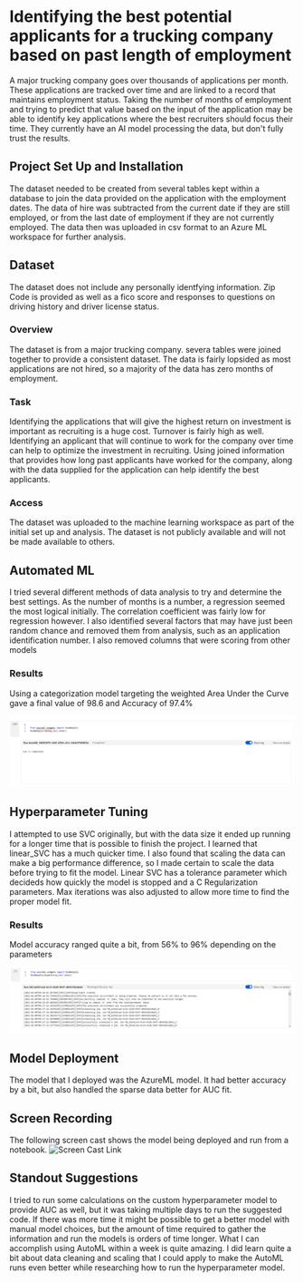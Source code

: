 

# Identifying the best potential applicants for a trucking company based on past length of employment

A major trucking company goes over thousands of applications per month.  These applications are tracked over time and are linked to a record that maintains employment status.  Taking the number of months of employment and trying to predict that value based on the input of the application may be able to identify key applications where the best recruiters should focus their time.  They currently have an AI model processing the data, but don't fully trust the results.

## Project Set Up and Installation
The dataset needed to be created from several tables kept within a database to join the data provided on the application with the employment dates.  The data of hire was subtracted from the current date if they are still employed, or from the last date of employment if they are not currently employed.  The data then was uploaded in csv format to an Azure ML workspace for further analysis.

## Dataset
The dataset does not include any personally identfying information.  Zip Code is provided as well as a fico score and responses to questions on driving history and driver license status.

### Overview
The dataset is from a major trucking company. severa tables were joined together to provide a consistent dataset.  The data is fairly lopsided as most applications are not hired, so a majority of the data has zero months of employment.

### Task
Identifying the applications that will give the highest return on investment is important as recruiting is a huge cost.  Turnover is fairly high as well.  Identifying an applicant that will continue to work for the company over time can help to optimize the investment in recruiting.  Using joined information that provides how long past applicants have worked for the company, along with the data supplied for the application can help identify the best applicants.

### Access
The dataset was uploaded to the machine learning workspace as part of the initial set up and analysis.  The dataset is not publicly available and will not be made available to others.

## Automated ML
I tried several different methods of data analysis to try and determine the best settings.  As the number of months is a number, a regression seemed the most logical initially.  The correlation coefficient was fairly low for regression however.  I also identified several factors that may have just been random chance and removed them from analysis, such as an application identification number.  I also removed columns that were scoring from other models

### Results
Using a categorization model targeting the weighted Area Under the Curve gave a final value of 98.6 and Accuracy of 97.4%

![AutoML Details Widget](AutoMLDetailsWidgetpng.png)

## Hyperparameter Tuning
I attempted to use SVC originally, but with the data size it ended up running for a longer time that is possible to finish the project.  I learned that linear_SVC has a much quicker time.  I also found that scaling the data can make a big performance difference, so I made certain to scale the data before trying to fit the model.  Linear SVC has a tolerance parameter which decideds how quickly the model is stopped and a C Regularization parameters.  Max iterations was also adjusted to allow more time to find the proper model fit.


### Results
Model accuracy ranged quite a bit, from 56% to 96% depending on the parameters

![Details Widget](DetailsWidget.png)

## Model Deployment
The model that I deployed was the AzureML model.  It had better accuracy by a bit, but also handled the sparse data better for AUC fit. 

## Screen Recording
The following screen cast shows the model being deployed and run from a notebook.
![Screen Cast Link](https://youtu.be/OqJ13ncPTAQ)


## Standout Suggestions
 I tried to run some calculations on the custom hyperparameter model to provide AUC as well, but it was taking multiple days to run the suggested code.  If there was more time it might be possible to get a better model with manual model choices, but the amount of time required to gather the information and run the models is orders of time longer.  What I can accomplish using AutoML within a week is quite amazing.  I did learn quite a bit about data cleaning and scaling that I could apply to make the AutoML runs even better while researching how to run the hyperparameter model.
